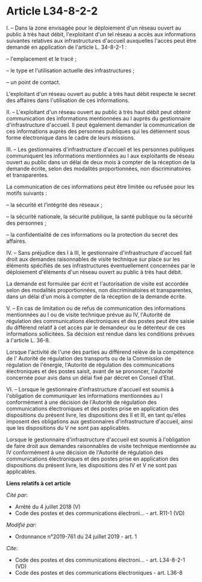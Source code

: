 # Article L34-8-2-2

I. – Dans la zone envisagée pour le déploiement d'un réseau ouvert au public à très haut débit, l'exploitant d'un tel réseau
a accès aux informations suivantes relatives aux infrastructures d'accueil auxquelles l'accès peut être demandé en
application de l'article L. 34-8-2-1 : 

– l'emplacement et le tracé ; 

– le type et l'utilisation actuelle des infrastructures ; 

– un point de contact. 

L'exploitant d'un réseau ouvert au public à très haut débit respecte le secret des affaires dans l'utilisation de ces
informations. 

II. – L'exploitant d'un réseau ouvert au public à très haut débit peut obtenir communication des informations mentionnées au
I auprès du gestionnaire d'infrastructure d'accueil. Il peut également demander la communication de ces informations auprès
des personnes publiques qui les détiennent sous forme électronique dans le cadre de leurs missions. 

III. – Les gestionnaires d'infrastructure d'accueil et les personnes publiques communiquent les informations mentionnées au I
aux exploitants de réseau ouvert au public dans un délai de deux mois à compter de la réception de la demande écrite, selon
des modalités proportionnées, non discriminatoires et transparentes. 

La communication de ces informations peut être limitée ou refusée pour les motifs suivants : 

– la sécurité et l'intégrité des réseaux ; 

– la sécurité nationale, la sécurité publique, la santé publique ou la sécurité des personnes ; 

– la confidentialité de ces informations ou la protection du secret des affaires. 

IV. – Sans préjudice des I à III, le gestionnaire d'infrastructure d'accueil fait droit aux demandes raisonnables de visite
technique sur place sur les éléments spécifiés de ses infrastructures éventuellement concernées par le déploiement d'éléments
d'un réseau ouvert au public à très haut débit. 

La demande est formulée par écrit et l'autorisation de visite est accordée selon des modalités proportionnées, non
discriminatoires et transparentes, dans un délai d'un mois à compter de la réception de la demande écrite. 

V. – En cas de limitation ou de refus de communication des informations mentionnées au I ou de visite technique prévue au IV,
l'Autorité de régulation des communications électroniques et des postes peut être saisie du différend relatif à cet accès par
le demandeur ou le détenteur de ces informations sollicitées. Sa décision est rendue dans les conditions prévues à l'article
L. 36-8. 

Lorsque l'activité de l'une des parties au différend relève de la compétence de l'       Autorité de régulation des
transports ou de la Commission de régulation de l'énergie, l'Autorité de régulation des communications électroniques et des
postes saisit, avant de se prononcer, l'autorité concernée pour avis dans un délai fixé par décret en Conseil d'Etat. 

VI. – Lorsque le gestionnaire d'infrastructure d'accueil est soumis à l'obligation de communiquer les informations
mentionnées au I conformément à une décision de l'Autorité de régulation des communications électroniques et des postes prise
en application des dispositions du présent livre, les dispositions des II et III, en tant qu'elles imposent des obligations
aux gestionnaires d'infrastructure d'accueil, ainsi que les dispositions du V ne sont pas applicables. 

Lorsque le gestionnaire d'infrastructure d'accueil est soumis à l'obligation de faire droit aux demandes raisonnables de
visite technique mentionnée au IV conformément à une décision de l'Autorité de régulation des communications électroniques et
des postes prise en application des dispositions du présent livre, les dispositions des IV et V ne sont pas applicables.

**Liens relatifs à cet article**

_Cité par_:

  - Arrêté du 4 juillet 2018 (V)
  - Code des postes et des communications électroni... - art. R11-1 (VD)

_Modifié par_:

  - Ordonnance n°2019-761 du 24 juillet 2019 - art. 1

_Cite_:

  - Code des postes et des communications électroni... - art. L34-8-2-1 (VD)
  - Code des postes et des communications électroniques - art. L36-8
